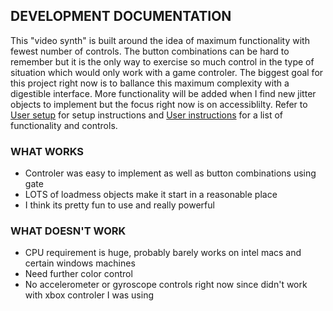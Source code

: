 ## DEVELOPMENT DOCUMENTATION

This "video synth" is built around the idea of maximum functionality with fewest number of controls. The button combinations can be hard to remember but it is the only way to exercise so much control in the type of situation which would only work with a game controler. The biggest goal for this project right now is to ballance this maximum complexity with a digestible interface. More functionality will be added when I find new jitter objects to implement but the focus right now is on accessiblilty. Refer to [User setup](userSetup.md) for setup instructions and [User instructions](userControls.md) for a list of functionality and controls. 

### WHAT WORKS
- Controler was easy to implement as well as button combinations using gate
- LOTS of loadmess objects make it start in a reasonable place
- I think its pretty fun to use and really powerful

### WHAT DOESN'T WORK
- CPU requirement is huge, probably barely works on intel macs and certain windows machines
- Need further color control
- No accelerometer or gyroscope controls right now since didn't work with xbox controler I was using